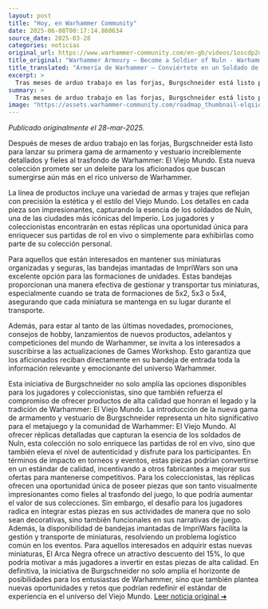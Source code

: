 ```yaml
---
layout: post
title: "Hoy, en Warhammer Community"
date: 2025-06-08T00:17:14.860634
source_date: 2025-03-28
categories: noticias
original_url: https://www.warhammer-community.com/en-gb/videos/1oscdp2u/warhammer-armoury-become-a-soldier-of-nuln/
title_original: "Warhammer Armoury – Become a Soldier of Nuln - Warhammer Community"
title_translated: "Armería de Warhammer – Conviértete en un Soldado de Nuln"
excerpt: >
  Tras meses de arduo trabajo en las forjas, Burgschneider está listo para lanzar su primera línea de armamento y disfraces increíblemente detallados y fieles al lore de Warhammer: The Old World. Esta colección promete sumergir a los fanáticos en el universo de Warhammer como nunca antes, permitiéndoles convertirse en auténticos soldados de Nuln. No te pierdas la oportunidad de ser de los primeros en conocer las últimas novedades, promociones y lanzamientos de productos de este fascinante mundo. ¡Prepárate para recibir en tu bandeja de entrada toda la emoción de Warhammer!
summary: >
  Tras meses de arduo trabajo en las forjas, Burgschneider está listo para lanzar su primera línea de armamento y disfraces increíblemente detallados y fieles al lore de Warhammer: The Old World. Esta colección promete sumergir a los fanáticos en el universo de Warhammer como nunca antes, permitiéndoles convertirse en auténticos soldados de Nuln. No te pierdas la oportunidad de ser de los primeros en conocer las últimas novedades, promociones y lanzamientos de productos de este fascinante mundo. ¡Prepárate para recibir en tu bandeja de entrada toda la emoción de Warhammer!
image: "https://assets.warhammer-community.com/roadmap_thumbnail-elqiiqvwms.png"
---
```


*Publicado originalmente el 28-mar-2025.*

Después de meses de arduo trabajo en las forjas, Burgschneider está listo para lanzar su primera gama de armamento y vestuario increíblemente detallados y fieles al trasfondo de Warhammer: El Viejo Mundo. Esta nueva colección promete ser un deleite para los aficionados que buscan sumergirse aún más en el rico universo de Warhammer.

La línea de productos incluye una variedad de armas y trajes que reflejan con precisión la estética y el estilo del Viejo Mundo. Los detalles en cada pieza son impresionantes, capturando la esencia de los soldados de Nuln, una de las ciudades más icónicas del Imperio. Los jugadores y coleccionistas encontrarán en estas réplicas una oportunidad única para enriquecer sus partidas de rol en vivo o simplemente para exhibirlas como parte de su colección personal.

Para aquellos que están interesados en mantener sus miniaturas organizadas y seguras, las bandejas imantadas de ImpriWars son una excelente opción para las formaciones de unidades. Estas bandejas proporcionan una manera efectiva de gestionar y transportar tus miniaturas, especialmente cuando se trata de formaciones de 5x2, 5x3 o 5x4, asegurando que cada miniatura se mantenga en su lugar durante el transporte.

Además, para estar al tanto de las últimas novedades, promociones, consejos de hobby, lanzamientos de nuevos productos, adelantos y competiciones del mundo de Warhammer, se invita a los interesados a suscribirse a las actualizaciones de Games Workshop. Esto garantiza que los aficionados reciban directamente en su bandeja de entrada toda la información relevante y emocionante del universo Warhammer.

Esta iniciativa de Burgschneider no solo amplía las opciones disponibles para los jugadores y coleccionistas, sino que también refuerza el compromiso de ofrecer productos de alta calidad que honran el legado y la tradición de Warhammer: El Viejo Mundo.
La introducción de la nueva gama de armamento y vestuario de Burgschneider representa un hito significativo para el metajuego y la comunidad de Warhammer: El Viejo Mundo. Al ofrecer réplicas detalladas que capturan la esencia de los soldados de Nuln, esta colección no solo enriquece las partidas de rol en vivo, sino que también eleva el nivel de autenticidad y disfrute para los participantes. En términos de impacto en torneos y eventos, estas piezas podrían convertirse en un estándar de calidad, incentivando a otros fabricantes a mejorar sus ofertas para mantenerse competitivos. Para los coleccionistas, las réplicas ofrecen una oportunidad única de poseer piezas que son tanto visualmente impresionantes como fieles al trasfondo del juego, lo que podría aumentar el valor de sus colecciones. Sin embargo, el desafío para los jugadores radica en integrar estas piezas en sus actividades de manera que no solo sean decorativas, sino también funcionales en sus narrativas de juego. Además, la disponibilidad de bandejas imantadas de ImpriWars facilita la gestión y transporte de miniaturas, resolviendo un problema logístico común en los eventos. Para aquellos interesados en adquirir estas nuevas miniaturas, El Arca Negra ofrece un atractivo descuento del 15%, lo que podría motivar a más jugadores a invertir en estas piezas de alta calidad. En definitiva, la iniciativa de Burgschneider no solo amplía el horizonte de posibilidades para los entusiastas de Warhammer, sino que también plantea nuevas oportunidades y retos que podrían redefinir el estándar de experiencia en el universo del Viejo Mundo.
[Leer noticia original ➜](https://www.warhammer-community.com/en-gb/videos/1oscdp2u/warhammer-armoury-become-a-soldier-of-nuln/)
